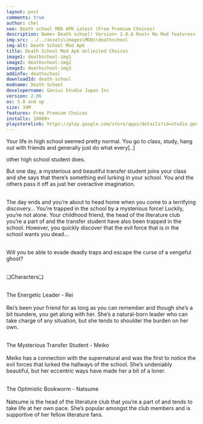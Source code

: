 ```yaml
---
layout: post
comments: true
author: chel
seo: Death school MOD APK Latest (Free Premium Choices) 
description: Name> Death school! Version> 2.0.6 Root> No Mod features> Free Premium Choices Preview Tutorial Install> Install Steps> Download
img-src: ../../assets\images\MODs\deathschool
img-alt: Death School Mod Apk
title: Death School Mod Apk Unlimited Choices
image1: deathschool-img1
image2: deathschool-img2
image3: deathschool-img3
addinfo: deathschool
downloadId: death-school
modname: Death School
developername: Genius Studio Japan Inc
version: 2.06
os: 5.0 and up
size: 34M
features: Free Premium Choices
installs: 10000+
playstorelink: https://play.google.com/store/apps/details?id=studio.genius.heisagakuen
---
```

<p>Your life in high school seemed pretty normal. You go to class, study, hang out with friends and generally just do what every[..]

other high school student does. 

But one day, a mysterious and beautiful transfer student joins your class and she says that there’s something evil lurking in your school. You and the others pass it off as just her overactive imagination.<br><br>

The day ends and you’re about to head home when you come to a terrifying discovery… You’re trapped in the school by a mysterious force! Luckily, you’re not alone. Your childhood friend, the head of the literature club you’re a part of and the transfer student have also been trapped in the school. However, you quickly discover that the evil force that is in the school wants you dead…<br><br>

Will you be able to evade deadly traps and escape the curse of a vengeful ghost?<br><br>

❏Characters❏<br><br>

The Energetic Leader - Rei<br><br>
Rei’s been your friend for as long as you can remember and though she’s a bit tsundere, you get along with her. She’s a natural-born leader who can take charge of any situation, but she tends to shoulder the burden on her own.<br><br>

The Mysterious Transfer Student - Meiko<br><br>
Meiko has a connection with the supernatural and was the first to notice the evil forces that lurked the hallways of the school. She’s undeniably beautiful, but her eccentric ways have made her a bit of a loner.<br><br>

The Optimistic Bookworm - Natsume<br><br>
Natsume is the head of the literature club that you’re a part of and tends to take life at her own pace. She’s popular amongst the club members and is supportive of her fellow literature fans.</p>